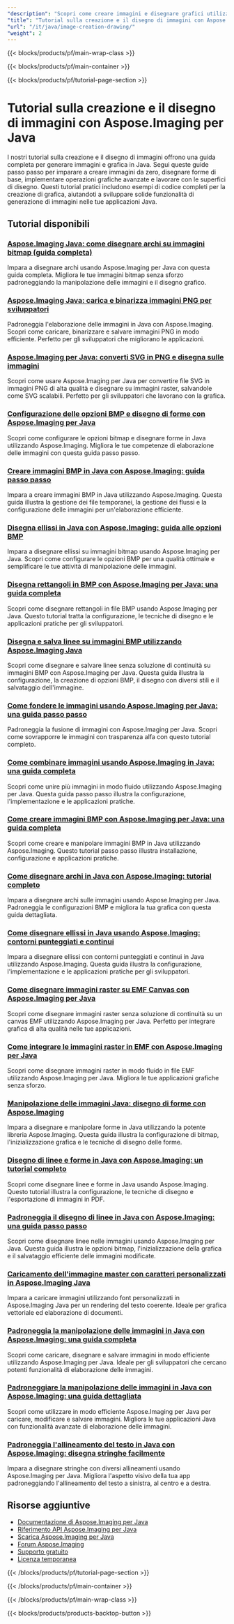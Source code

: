 ```yaml
---
"description": "Scopri come creare immagini e disegnare grafici utilizzando Aspose.Imaging per Java con tutorial completi che coprono le funzionalità di disegno di base."
"title": "Tutorial sulla creazione e il disegno di immagini con Aspose.Imaging per Java"
"url": "/it/java/image-creation-drawing/"
"weight": 2
---
```


{{< blocks/products/pf/main-wrap-class >}}

{{< blocks/products/pf/main-container >}}

{{< blocks/products/pf/tutorial-page-section >}}
# Tutorial sulla creazione e il disegno di immagini con Aspose.Imaging per Java

I nostri tutorial sulla creazione e il disegno di immagini offrono una guida completa per generare immagini e grafica in Java. Segui queste guide passo passo per imparare a creare immagini da zero, disegnare forme di base, implementare operazioni grafiche avanzate e lavorare con le superfici di disegno. Questi tutorial pratici includono esempi di codice completi per la creazione di grafica, aiutandoti a sviluppare solide funzionalità di generazione di immagini nelle tue applicazioni Java.

## Tutorial disponibili

### [Aspose.Imaging Java: come disegnare archi su immagini bitmap (guida completa)](./drawing-arcs-aspose-imaging-java-guide/)
Impara a disegnare archi usando Aspose.Imaging per Java con questa guida completa. Migliora le tue immagini bitmap senza sforzo padroneggiando la manipolazione delle immagini e il disegno grafico.

### [Aspose.Imaging Java: carica e binarizza immagini PNG per sviluppatori](./master-image-processing-aspose-imaging-java/)
Padroneggia l'elaborazione delle immagini in Java con Aspose.Imaging. Scopri come caricare, binarizzare e salvare immagini PNG in modo efficiente. Perfetto per gli sviluppatori che migliorano le applicazioni.

### [Aspose.Imaging per Java: converti SVG in PNG e disegna sulle immagini](./aspose-imaging-svg-to-png-java-draw-images/)
Scopri come usare Aspose.Imaging per Java per convertire file SVG in immagini PNG di alta qualità e disegnare su immagini raster, salvandole come SVG scalabili. Perfetto per gli sviluppatori che lavorano con la grafica.

### [Configurazione delle opzioni BMP e disegno di forme con Aspose.Imaging per Java](./mastering-aspose-imaging-java-bmp-options-drawing-shapes/)
Scopri come configurare le opzioni bitmap e disegnare forme in Java utilizzando Aspose.Imaging. Migliora le tue competenze di elaborazione delle immagini con questa guida passo passo.

### [Creare immagini BMP in Java con Aspose.Imaging: guida passo passo](./create-bmp-images-java-aspose-imaging-guide/)
Impara a creare immagini BMP in Java utilizzando Aspose.Imaging. Questa guida illustra la gestione dei file temporanei, la gestione dei flussi e la configurazione delle immagini per un'elaborazione efficiente.

### [Disegna ellissi in Java con Aspose.Imaging: guida alle opzioni BMP](./draw-ellipses-java-aspose-imaging-bmp-options/)
Impara a disegnare ellissi su immagini bitmap usando Aspose.Imaging per Java. Scopri come configurare le opzioni BMP per una qualità ottimale e semplificare le tue attività di manipolazione delle immagini.

### [Disegna rettangoli in BMP con Aspose.Imaging per Java: una guida completa](./draw-rectangles-bmp-aspose-imaging-java/)
Scopri come disegnare rettangoli in file BMP usando Aspose.Imaging per Java. Questo tutorial tratta la configurazione, le tecniche di disegno e le applicazioni pratiche per gli sviluppatori.

### [Disegna e salva linee su immagini BMP utilizzando Aspose.Imaging Java](./aspose-imaging-java-draw-lines-bmp-images/)
Scopri come disegnare e salvare linee senza soluzione di continuità su immagini BMP con Aspose.Imaging per Java. Questa guida illustra la configurazione, la creazione di opzioni BMP, il disegno con diversi stili e il salvataggio dell'immagine.

### [Come fondere le immagini usando Aspose.Imaging per Java: una guida passo passo](./blend-images-aspose-imaging-java-tutorial/)
Padroneggia la fusione di immagini con Aspose.Imaging per Java. Scopri come sovrapporre le immagini con trasparenza alfa con questo tutorial completo.

### [Come combinare immagini usando Aspose.Imaging in Java: una guida completa](./combine-images-aspose-imaging-java-tutorial/)
Scopri come unire più immagini in modo fluido utilizzando Aspose.Imaging per Java. Questa guida passo passo illustra la configurazione, l'implementazione e le applicazioni pratiche.

### [Come creare immagini BMP con Aspose.Imaging per Java: una guida completa](./create-bmp-images-aspose-imaging-java/)
Scopri come creare e manipolare immagini BMP in Java utilizzando Aspose.Imaging. Questo tutorial passo passo illustra installazione, configurazione e applicazioni pratiche.

### [Come disegnare archi in Java con Aspose.Imaging: tutorial completo](./draw-arcs-java-aspose-imaging-tutorial/)
Impara a disegnare archi sulle immagini usando Aspose.Imaging per Java. Padroneggia le configurazioni BMP e migliora la tua grafica con questa guida dettagliata.

### [Come disegnare ellissi in Java usando Aspose.Imaging: contorni punteggiati e continui](./aspose-imaging-java-draw-ellipses/)
Impara a disegnare ellissi con contorni punteggiati e continui in Java utilizzando Aspose.Imaging. Questa guida illustra la configurazione, l'implementazione e le applicazioni pratiche per gli sviluppatori.

### [Come disegnare immagini raster su EMF Canvas con Aspose.Imaging per Java](./load-draw-raster-images-emf-canvas-aspose-imaging-java/)
Scopri come disegnare immagini raster senza soluzione di continuità su un canvas EMF utilizzando Aspose.Imaging per Java. Perfetto per integrare grafica di alta qualità nelle tue applicazioni.

### [Come integrare le immagini raster in EMF con Aspose.Imaging per Java](./draw-raster-images-into-emf-aspose-imaging-java/)
Scopri come disegnare immagini raster in modo fluido in file EMF utilizzando Aspose.Imaging per Java. Migliora le tue applicazioni grafiche senza sforzo.

### [Manipolazione delle immagini Java: disegno di forme con Aspose.Imaging](./java-image-manipulation-aspose-imaging-drawing-shapes/)
Impara a disegnare e manipolare forme in Java utilizzando la potente libreria Aspose.Imaging. Questa guida illustra la configurazione di bitmap, l'inizializzazione grafica e le tecniche di disegno delle forme.

### [Disegno di linee e forme in Java con Aspose.Imaging: un tutorial completo](./java-aspose-imaging-line-shape-drawing-tutorial/)
Scopri come disegnare linee e forme in Java usando Aspose.Imaging. Questo tutorial illustra la configurazione, le tecniche di disegno e l'esportazione di immagini in PDF.

### [Padroneggia il disegno di linee in Java con Aspose.Imaging: una guida passo passo](./aspose-imaging-java-draw-lines/)
Scopri come disegnare linee nelle immagini usando Aspose.Imaging per Java. Questa guida illustra le opzioni bitmap, l'inizializzazione della grafica e il salvataggio efficiente delle immagini modificate.

### [Caricamento dell'immagine master con caratteri personalizzati in Aspose.Imaging Java](./load-images-custom-fonts-aspose-imaging-java/)
Impara a caricare immagini utilizzando font personalizzati in Aspose.Imaging Java per un rendering del testo coerente. Ideale per grafica vettoriale ed elaborazione di documenti.

### [Padroneggia la manipolazione delle immagini in Java con Aspose.Imaging: una guida completa](./master-image-manipulation-aspose-imaging-java/)
Scopri come caricare, disegnare e salvare immagini in modo efficiente utilizzando Aspose.Imaging per Java. Ideale per gli sviluppatori che cercano potenti funzionalità di elaborazione delle immagini.

### [Padroneggiare la manipolazione delle immagini in Java con Aspose.Imaging: una guida dettagliata](./java-image-manipulation-aspose-imaging-guide/)
Scopri come utilizzare in modo efficiente Aspose.Imaging per Java per caricare, modificare e salvare immagini. Migliora le tue applicazioni Java con funzionalità avanzate di elaborazione delle immagini.

### [Padroneggia l'allineamento del testo in Java con Aspose.Imaging: disegna stringhe facilmente](./draw-strings-java-aspose-imaging/)
Impara a disegnare stringhe con diversi allineamenti usando Aspose.Imaging per Java. Migliora l'aspetto visivo della tua app padroneggiando l'allineamento del testo a sinistra, al centro e a destra.

## Risorse aggiuntive

- [Documentazione di Aspose.Imaging per Java](https://docs.aspose.com/imaging/java/)
- [Riferimento API Aspose.Imaging per Java](https://reference.aspose.com/imaging/java/)
- [Scarica Aspose.Imaging per Java](https://releases.aspose.com/imaging/java/)
- [Forum Aspose.Imaging](https://forum.aspose.com/c/imaging)
- [Supporto gratuito](https://forum.aspose.com/)
- [Licenza temporanea](https://purchase.aspose.com/temporary-license/)

{{< /blocks/products/pf/tutorial-page-section >}}

{{< /blocks/products/pf/main-container >}}

{{< /blocks/products/pf/main-wrap-class >}}

{{< blocks/products/products-backtop-button >}}